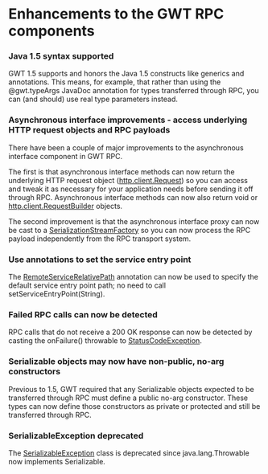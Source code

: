 # Enhancements to the GWT RPC components #

### Java 1.5 syntax supported ###
GWT 1.5 supports and honors the Java 1.5 constructs like generics and annotations. This means, for example, that rather than using the @gwt.typeArgs JavaDoc annotation for types transferred through RPC, you can (and should) use real type parameters instead.

### Asynchronous interface improvements - access underlying HTTP request objects and RPC payloads ###
There have been a couple of major improvements to the asynchronous interface component in GWT RPC.

The first is that asynchronous interface methods can now return the underlying HTTP request object ([http.client.Request](http://google-web-toolkit.googlecode.com/svn/javadoc/1.5/com/google/gwt/http/client/Request.html)) so you can access and tweak it as necessary for your application needs before sending it off through RPC. Asynchronous interface methods can now also return void or [http.client.RequestBuilder](http://google-web-toolkit.googlecode.com/svn/javadoc/1.5/com/google/gwt/http/client/RequestBuilder.html) objects.

The second improvement is that the asynchronous interface proxy can now be cast to a [SerializationStreamFactory](http://google-web-toolkit.googlecode.com/svn/javadoc/1.5/com/google/gwt/user/client/rpc/SerializationStreamFactory.html) so you can now process the RPC payload independently from the RPC transport system.

### Use annotations to set the service entry point ###
The [RemoteServiceRelativePath](http://google-web-toolkit.googlecode.com/svn/javadoc/1.5/com/google/gwt/user/client/rpc/RemoteServiceRelativePath.html) annotation can now be used to specify the default service entry point path; no need to call setServiceEntryPoint(String).

### Failed RPC calls can now be detected ###
RPC calls that do not receive a 200 OK response can now be detected by casting
the onFailure() throwable to [StatusCodeException](http://google-web-toolkit.googlecode.com/svn/javadoc/1.5/com/google/gwt/user/client/rpc/StatusCodeException.html).

### Serializable objects may now have non-public, no-arg constructors ###

Previous to 1.5, GWT required that any Serializable objects expected to be transferred through RPC must define a public no-arg constructor. These types can now define those constructors as private or protected and still be transferred through RPC.

### SerializableException deprecated ###

The [SerializableException](http://google-web-toolkit.googlecode.com/svn/javadoc/1.5/com/google/gwt/user/client/rpc/SerializableException.html) class is deprecated since java.lang.Throwable now implements Serializable.
